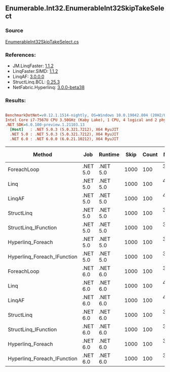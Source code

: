 ﻿## Enumerable.Int32.EnumerableInt32SkipTakeSelect

### Source
[EnumerableInt32SkipTakeSelect.cs](../LinqBenchmarks/Enumerable/Int32/EnumerableInt32SkipTakeSelect.cs)

### References:
- JM.LinqFaster: [1.1.2](https://www.nuget.org/packages/JM.LinqFaster/1.1.2)
- LinqFaster.SIMD: [1.1.2](https://www.nuget.org/packages/LinqFaster.SIMD/1.0.3)
- LinqAF: [3.0.0.0](https://www.nuget.org/packages/LinqAF/3.0.0.0)
- StructLinq.BCL: [0.25.3](https://www.nuget.org/packages/StructLinq.BCL/0.25.3)
- NetFabric.Hyperlinq: [3.0.0-beta38](https://www.nuget.org/packages/NetFabric.Hyperlinq/3.0.0-beta38)

### Results:
``` ini

BenchmarkDotNet=v0.12.1.1514-nightly, OS=Windows 10.0.19042.804 (20H2/October2020Update)
Intel Core i7-7567U CPU 3.50GHz (Kaby Lake), 1 CPU, 4 logical and 2 physical cores
.NET SDK=6.0.100-preview.1.21103.13
  [Host]   : .NET 5.0.3 (5.0.321.7212), X64 RyuJIT
  .NET 5.0 : .NET 5.0.3 (5.0.321.7212), X64 RyuJIT
  .NET 6.0 : .NET 6.0.0 (6.0.21.10212), X64 RyuJIT


```
|                      Method |      Job |  Runtime | Skip | Count |     Mean |     Error |    StdDev | Ratio |  Gen 0 | Gen 1 | Gen 2 | Allocated |
|---------------------------- |--------- |--------- |----- |------ |---------:|----------:|----------:|------:|-------:|------:|------:|----------:|
|                 ForeachLoop | .NET 5.0 | .NET 5.0 | 1000 |   100 | 3.097 μs | 0.0109 μs | 0.0097 μs |  1.00 | 0.0191 |     - |     - |      40 B |
|                        Linq | .NET 5.0 | .NET 5.0 | 1000 |   100 | 4.781 μs | 0.0136 μs | 0.0114 μs |  1.54 | 0.0992 |     - |     - |     208 B |
|                      LinqAF | .NET 5.0 | .NET 5.0 | 1000 |   100 | 4.632 μs | 0.0193 μs | 0.0181 μs |  1.50 | 0.0153 |     - |     - |      40 B |
|                  StructLinq | .NET 5.0 | .NET 5.0 | 1000 |   100 | 3.411 μs | 0.0155 μs | 0.0137 μs |  1.10 | 0.0610 |     - |     - |     128 B |
|        StructLinq_IFunction | .NET 5.0 | .NET 5.0 | 1000 |   100 | 3.388 μs | 0.0132 μs | 0.0103 μs |  1.09 | 0.0191 |     - |     - |      40 B |
|           Hyperlinq_Foreach | .NET 5.0 | .NET 5.0 | 1000 |   100 | 3.154 μs | 0.0064 μs | 0.0053 μs |  1.02 | 0.0191 |     - |     - |      40 B |
| Hyperlinq_Foreach_IFunction | .NET 5.0 | .NET 5.0 | 1000 |   100 | 3.016 μs | 0.0163 μs | 0.0145 μs |  0.97 | 0.0191 |     - |     - |      40 B |
|                 ForeachLoop | .NET 6.0 | .NET 6.0 | 1000 |   100 | 3.029 μs | 0.0153 μs | 0.0136 μs |  0.98 | 0.0191 |     - |     - |      40 B |
|                        Linq | .NET 6.0 | .NET 6.0 | 1000 |   100 | 4.694 μs | 0.0220 μs | 0.0195 μs |  1.52 | 0.0992 |     - |     - |     208 B |
|                      LinqAF | .NET 6.0 | .NET 6.0 | 1000 |   100 | 4.472 μs | 0.0325 μs | 0.0288 μs |  1.44 | 0.0153 |     - |     - |      40 B |
|                  StructLinq | .NET 6.0 | .NET 6.0 | 1000 |   100 | 3.588 μs | 0.0094 μs | 0.0083 μs |  1.16 | 0.0610 |     - |     - |     128 B |
|        StructLinq_IFunction | .NET 6.0 | .NET 6.0 | 1000 |   100 | 3.402 μs | 0.0180 μs | 0.0160 μs |  1.10 | 0.0191 |     - |     - |      40 B |
|           Hyperlinq_Foreach | .NET 6.0 | .NET 6.0 | 1000 |   100 | 3.943 μs | 0.0194 μs | 0.0182 μs |  1.27 | 0.0153 |     - |     - |      40 B |
| Hyperlinq_Foreach_IFunction | .NET 6.0 | .NET 6.0 | 1000 |   100 | 3.782 μs | 0.0117 μs | 0.0103 μs |  1.22 | 0.0191 |     - |     - |      40 B |
